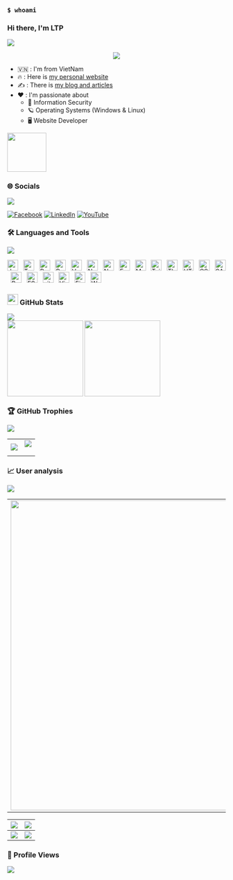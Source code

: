 ### `$ whoami`
### Hi there, I'm LTP
<img src="https://user-images.githubusercontent.com/73097560/115834477-dbab4500-a447-11eb-908a-139a6edaec5c.gif">

<p align="center" color="#36BCF7FF"><img src="https://readme-typing-svg.herokuapp.com?lines=I'm+a+Security+Engineer;I'm+a+Full+Stack+Developer;I'm+a+Blogger"></p>

- 🇻🇳 : I'm from VietNam
- 🔥 : Here is <a href="https://ltp110.tk">my personal website</a>
- ✍️ : There is <a href="https://www.crf-blogger.gq">my blog and articles</a>
- ❤️ : I'm passionate about
  - 🔐 Information Security
  - 🪐 Operating Systems (Windows & Linux)
  - 🖥️ Website Developer

[<img src="https://images.credly.com/size/340x340/images/73d80597-c0d6-471b-b857-a418535f6dd2/Sec_Breach_Case_Studies.png" width="90">](https://www.credly.com/badges/1d9d15eb-8677-4a30-94bf-37dc373a1489)

### 🌐 Socials
<img src="https://user-images.githubusercontent.com/73097560/115834477-dbab4500-a447-11eb-908a-139a6edaec5c.gif">

[![Facebook](https://img.shields.io/badge/Facebook-%231877F2.svg?logo=Facebook&logoColor=white)](https://facebook.com/https://www.facebook.com/profile.php?id=100045406261491) [![LinkedIn](https://img.shields.io/badge/LinkedIn-%230077B5.svg?logo=linkedin&logoColor=white)](https://linkedin.com/in/https://www.linkedin.com/in/ltp1120/) [![YouTube](https://img.shields.io/badge/YouTube-%23FF0000.svg?logo=YouTube&logoColor=white)](https://youtube.com/c/https://www.youtube.com/CodingReshapeFuture)

### 🛠 Languages and Tools
<img src="https://user-images.githubusercontent.com/73097560/115834477-dbab4500-a447-11eb-908a-139a6edaec5c.gif">

<span><img src="https://img.shields.io/badge/JavaScript-282C34?logo=javascript&logoColor=F7DF1E" title="JavaScript" height="25"/></span> &nbsp;
<span><img src="https://img.shields.io/badge/TypeScript-282C34?logo=typescript&logoColor=3178C6" title="TypeScript" height="25"/></span> &nbsp;
<span><img src="https://img.shields.io/badge/ReactJS-282C34?logo=react&logoColor=61DAFB" title="ReactJS" height="25"/></span> &nbsp;
<span><img src="https://img.shields.io/badge/Redux-282C34?logo=redux&logoColor=764ABC" title="Redux" height="25"/></span> &nbsp;
<span><img src="https://img.shields.io/badge/Vue.js-282C34?logo=vue.js&logoColor=4FC08D" title="Vue.js" height="25"/></span> &nbsp;
<span><img src="https://img.shields.io/badge/Nuxt.js-282C34?logo=nuxt.js&logoColor=4FC08D" title="Nuxt.js" height="25"/></span> &nbsp;
<span><img src="https://img.shields.io/badge/Node.js-282C34?logo=node.js&logoColor=00F200" title="Node.js" height="25"/></span> &nbsp;
<span><img src="https://img.shields.io/badge/Express-282C34?logo=express&logoColor=FFFFFF" title="Express.js" height="25"/></span> &nbsp;
<span><img src="https://img.shields.io/badge/MongoDB-282C34?logo=mongodb&logoColor=47A248" title="MongoDB" height="25"/></span> &nbsp;
<span><img src="https://img.shields.io/badge/Tailwind%20CSS-282C34?logo=tailwind-css&logoColor=38B2AC" title="TailwindCSS" height="25"/></span> &nbsp;
<span><img src="https://img.shields.io/badge/Three.js-282C34?logo=three.js&logoColor=FFFFFF" title="Three.js" height="25"/></span> &nbsp;
<span><img src="https://img.shields.io/badge/HTML5-282C34?logo=html5&logoColor=E34F26" title="HTML5" height="25"/></span> &nbsp;
<span><img src="https://img.shields.io/badge/CSS3-282C34?logo=css3&logoColor=1572B6" title="CSS3" height="25"/></span> &nbsp;
<span><img src="https://img.shields.io/badge/Sass-282C34?logo=sass&logoColor=CC6699" title="SASS" height="25"/></span> &nbsp;
<span><img src="https://img.shields.io/badge/Bootstrap-282C34?logo=bootstrap&logoColor=7952B3" title="Bootstrap" height="25"/></span> &nbsp;
<span><img src="https://img.shields.io/badge/ESLint-282C34?logo=eslint&logoColor=4B32C3" title="ESLint" height="25"/></span> &nbsp;
<span><img src="https://img.shields.io/badge/git-282C34?logo=git&logoColor=F05032" title="git" height="25"/></span> &nbsp;
<span><img src="https://img.shields.io/badge/VS%20Code-282C34?logo=visual-studio-code&logoColor=007ACC"  title="Visual Studio Code" height="25"/></span> &nbsp;
<span><img src="https://img.shields.io/badge/Firebase-282C34?logo=firebase&logoColor=FFCA28" title="Firebase" height="25"/></span> &nbsp;
<span><img src="https://img.shields.io/badge/WordPress-282C34?logo=wordPress&logoColor=21759B" title="WordPress" height="25"/></span> &nbsp;

### <img src="https://media.giphy.com/media/cj87CxfRtrUifF3Ryk/giphy.gif" width="25px"> GitHub Stats
<img src="https://user-images.githubusercontent.com/73097560/115834477-dbab4500-a447-11eb-908a-139a6edaec5c.gif">

<div>
    <img align="left" height="175" src="https://github-readme-stats.vercel.app/api?username=lucthienphong1120&bg_color=30,e96443,904e95&title_color=fff&text_color=fff"/>
    <img align="center" height="175" src="https://github-readme-stats.vercel.app/api/top-langs/?username=lucthienphong1120&hide=TeX&layout=compact&bg_color=30,e96443,904e95&title_color=fff&text_color=fff"/>
</div>

### 🏆 GitHub Trophies
<img src="https://user-images.githubusercontent.com/73097560/115834477-dbab4500-a447-11eb-908a-139a6edaec5c.gif">

<table>
  <tbody>
    <tr>
      <td>
        <img src="https://github-readme-streak-stats.herokuapp.com/?user=lucthienphong1120&bg_color=30,e96443,904e95&title_color=fff&text_color=fff&theme=radical&hide_border=false">
      </td>
      <td>
        <img src="https://github-profile-trophy.vercel.app/?username=lucthienphong1120&theme=radical&row=2&column=3&margin-w=4&margin-h=4"></p>
      </td>
    </tr>
  </tbody>
 </table>

### 📈 User analysis
<img src="https://user-images.githubusercontent.com/73097560/115834477-dbab4500-a447-11eb-908a-139a6edaec5c.gif">

<table>
  <tbody>
    <tr>
      <td>
        <img width="715" src="https://github-profile-summary-cards.vercel.app/api/cards/profile-details?username=lucthienphong1120&theme=monokai"/>
      </td>
    </tr>
  </tbody>
 </table>

<table>
  <tbody>
    <tr>
      <th>
        <img src="https://github-profile-summary-cards.vercel.app/api/cards/repos-per-language?username=lucthienphong1120&theme=monokai"/>
      </th>
      <th>
        <img src="https://github-profile-summary-cards.vercel.app/api/cards/most-commit-language?username=lucthienphong1120&theme=monokai"/>
      </th>
    </tr>
  </tbody>
  <tbody>
    <tr>
      <td>
        <img src="https://github-profile-summary-cards.vercel.app/api/cards/stats?username=lucthienphong1120&theme=monokai"/>
      </td>
      <td>
        <img src="https://github-profile-summary-cards.vercel.app/api/cards/productive-time?username=lucthienphong1120&theme=monokai"/>
      </td>
    </tr>
  </tbody>
</table>

### 🧐 Profile Views
[![](https://visitcount.itsvg.in/api?id=lucthienphong1120&icon=0&color=0)](https://visitcount.itsvg.in)
